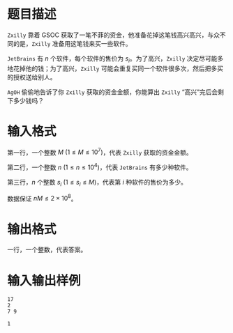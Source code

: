 # 题目描述

`Zxilly` 靠着 GSOC 获取了一笔不菲的资金，他准备花掉这笔钱高兴高兴，与众不同的是，`Zxilly` 准备用这笔钱来买一些软件。

`JetBrains` 有 $n$ 个软件，每个软件的售价为 $s_i$。为了高兴，`Zxilly` 决定尽可能多地花掉他的钱；为了高兴，`Zxilly` 可能会重复买同一个软件很多次，然后把多买的授权送给别人。

`AgOH` 偷偷地告诉了你 `Zxilly` 获取的资金金额，你能算出 `Zxilly` “高兴”完后会剩下多少钱吗？

# 输入格式

第一行，一个整数 $M~(1 \leq M \leq {10}^7)$，代表 `Zxilly` 获取的资金金额。

第二行，一个整数 $n~(1 \leq n \leq {10}^4)$，代表 `JetBrains` 有多少种软件。

第三行，$n$ 个整数 $s_i~(1 \leq s_i \leq M)$，代表第 $i$ 种软件的售价为多少。

数据保证 $nM \leq 2 \times {10}^8$。

# 输出格式

一行，一个整数，代表答案。

# 输入输出样例

```input1
17
2
7 9
```

```output1
1
```
